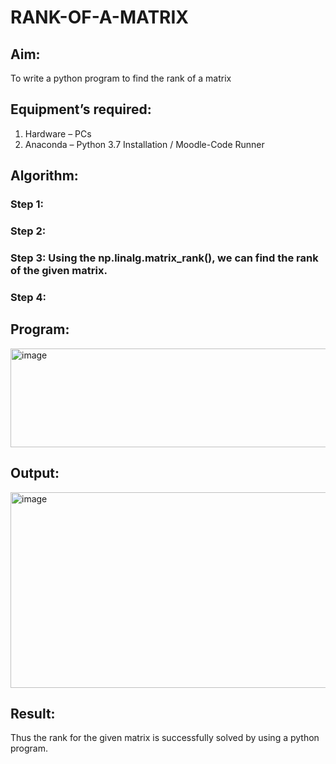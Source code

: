 # RANK-OF-A-MATRIX
## Aim:
To write a python program to find the rank of a matrix
## Equipment’s required:
1. 	Hardware – PCs
2. 	Anaconda – Python 3.7 Installation / Moodle-Code Runner
## Algorithm:
### Step 1: 
### Step 2: 
### Step 3: Using the np.linalg.matrix_rank(), we can find the rank of the given matrix.
### Step 4: 
## Program:
<img width="526" height="158" alt="image" src="https://github.com/user-attachments/assets/bfb2a9d5-8707-46c0-905d-e6f3fd78851c" />

## Output:
<img width="1284" height="313" alt="image" src="https://github.com/user-attachments/assets/37842dd3-48fd-4583-aee1-ec750c9f816b" />

## Result:
Thus the rank for the given matrix is successfully solved by  using a python program.

